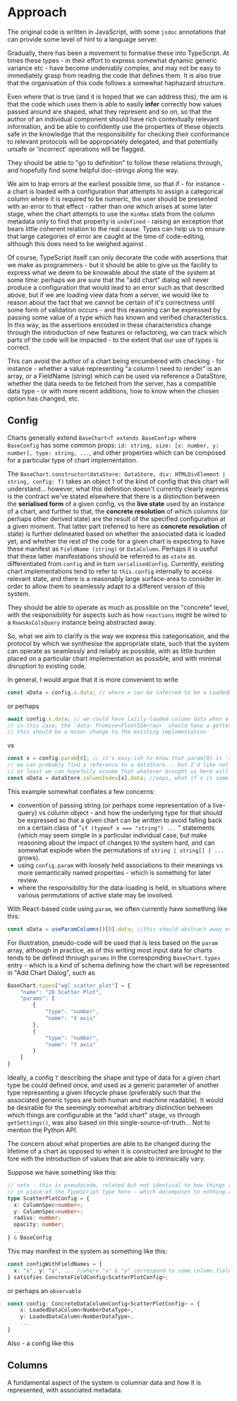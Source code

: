 # Approach

The original code is written in JavaScript, with some `jsdoc` annotations that can provide some level of hint to a language server.

Gradually, there has been a movement to formalise these into TypeScript. At times these types - in their effort to express somewhat dynamic generic variance etc - have become undeniably complex, and may not be easy to immediately grasp from reading the code that defines them. It is also true that the organisation of this code follows a somewhat haphazard structure.

Even where that is true (and it is hoped that we can address this), the aim is that the code which uses them is able to easily **infer** correctly how values passed around are shaped, what they represent and so on, so that the author of an individual component should have rich contextually relevant information, and be able to confidently use the properties of these objects safe in the knowledge that the responsibility for checking their conformance to relevant protocols will be appropriately delegated, and that potentially unsafe or 'incorrect' operations will be flagged.

They should be able to "go to definition" to follow these relations through, and hopefully find some helpful doc-strings along the way.

We aim to trap errors at the earliest possible time, so that if - for instance - a chart is loaded with a configuration that attempts to assign a categorical column where it is required to be numeric, the user should be presented with an error to that effect - rather than one which arises at some later stage, when the chart attempts to use the `minMax` stats from the column metadata only to find that property is `undefined` - raising an exception that bears little coherent relation to the real cause. Types can help us to ensure that large categories of error are caught at the time of code-editing, although this does need to be weighed against .

Of course, TypeScript itself can only decorate the code with assertions that we make as programmers - but it should be able to give us the facility to express what we deem to be knowable about the state of the system at some time: perhaps we are sure that the "add chart" dialog will never produce a configuration that would lead to an error such as that described above, but if we are loading view data from a server, we would like to reason about the fact that we cannot be certain of it's correctness until some form of validation occurs - and this reasoning can be expressed by passing some value of a type which has known and verified characteristics. In this way, as the assertions encoded in these characteristics change through the introduction of new features or refactoring, we can track which parts of the code will be impacted - to the extent that our use of types is correct.

This can avoid the author of a chart being encumbered with checking - for instance - whether a value representing "a column I need to render" is an array, or a FieldName (string) which can be used via reference a DataStore, whether the data needs to be fetched from the server, has a compatible data type - or with more recent additions, how to know when the chosen option has changed, etc.

## Config

Charts generally extend `BaseChart<T extends BaseConfig>` where `BaseConfig` has some common props: `id: string, size: [x: number, y: number], type: string, ...`, and other properties which can be composed for a particular type of chart implementation.

The `BaseChart.constructor(dataStore: DataStore, div: HTMLDivElement | string, config: T)` takes an object `T` of the kind of config that this chart will understand... however, what this definition doesn't currently clearly express is the contract we've stated elsewhere that there is a distinction between the **serialised form** of a given config, vs the **live state** used by an instance of a chart, and further to that, the **concrete resolution** of which columns (or perhaps other derived state) are the result of the specified configuration at a given moment. That latter part (referred to here as **concrete resolution** of state) is further delineated based on whether the associated data is loaded yet, and whether the rest of the code for a given chart is expecting to have these manifest as `FieldName (string)` or `DataColumn`. Perhaps it is useful that these latter manifestations should be referred to as `state` as differentiated from `config` and in turn `serialisedConfig`. Currently, existing chart implementations tend to refer to `this.config` internally to access relevant state, and there is a reasonably large surface-area to consider in order to allow them to seamlessly adapt to a different version of this system.

They should be able to operate as much as possible on the "concrete" level, with the responsibility for aspects such as how `reactions` might be wired to a `RowsAsColsQuery` instance being abstracted away.

So, what we aim to clarify is the way we express this categorisation, and the protocol by which we synthesise the appropriate state, such that the system can operate as seamlessly and reliably as possible, with as little burden placed on a particular chart implementation as possible, and with minimal disruption to existing code.


In general, I would argue that it is more convenient to write

```ts
const xData = config.x.data; // where x can be inferred to be a LoadedDataColumn<NumberDataType>
```

or perhaps

```ts
await config.x.data; // we could have lazily-loaded column data when a sub-chart comes into view etc.
// in this case, the `data: Promise<Float32Array>` should have a getter that is responsible for dealing with the DataStore.
// this should be a minor change to the existing implementation
```

vs

```ts
const x = config.param[0]; // it's easy-ish to know that param[0] is 'x' here... but maybe sometimes we need to refer back to the way the BaseChart.type is specified to check. It's less easy in general with _multi_column etc...
// we can probably find a reference to a dataStore... but I'd like not to have to think about it here.
// at least we can hopefully assume that whatever brought us here will ensure the data is loaded at this point
const xData = dataStore.columnIndex[x].data; //oops, what if x is some "gs|TGF1 (gs)|0" kinda value... that might be ok (I think?) as long as something else in the system has loaded it so it'll be available in columnIndex... if we find ourselves getting to here with x not being a string, though, then it's game-over.
```

This example somewhat conflates a few concerns: 
- convention of passing string (or perhaps some representation of a live-query) vs column object - and how the underlying type for that should be expressed so that a given chart can be written to avoid falling back on a certain class of "`if (typeof x === "string") ...` " statements (which may seem simple in a particular individual case, but make reasoning about the impact of changes to the system hard, and can somewhat explode when the permutations of `string | string[] | ...` grows).
- using `config.param` with loosely held associations to their meanings vs more semantically named properties - which is something for later review.
- where the responsibility for the data-loading is held, in situations where various permutations of active state may be involved.

With React-based code using `param`, we often currently have something like this:

```ts
const xData = useParamColumns()[0].data; //this should abstract away everything apart from needing to know that we want the data from param[0], including reaction to relevant changes.
```

For illustration, pseudo-code will be used that is less based on the `param` array, although in practice, as of this writing most input data for charts tends to be defined through `params` in the corresponding `BaseChart.types` entry - which is a kind of schema defining how the chart will be represented in "Add Chart Dialog", such as

```ts
BaseChart.types["wgl_scatter_plot"] = {
	"name": "2D Scatter Plot",
	"params": [
		{
			"type": "number",
			"name": "X axis"
		},
		{
			"type": "number",
			"name": "Y axis"
		}
	]
}
```


Ideally, a config `T` describing the shape and type of data for a given chart type be could defined once, and used as a generic parameter of another type representing a given lifecycle phase (preferably such that the associated generic types are both human and machine readable). It would be desirable for the seemingly somewhat arbitrary distinction between which things are configurable at the "add chart" stage, vs through `getSettings()`, was also based on this single-source-of-truth... Not to mention the Python API.

The concern about what properties are able to be changed during the lifetime of a chart as opposed to when it is constructed are brought to the fore with the introduction of values that are able to intrinsically vary.

Suppose we have something like this:

```ts
// note - this is pseudocode, related but not identical to how things are currently expressed
// in place of the TypeScript type here - which decomposes to nothing at runtime - it may be written as a zod schema (or in some other way that can manifest as code that will facilitate validation, transformation etc)
type ScatterPlotConfig = {
  x: ColumnSpec<number>;
  y: ColumnSpec<number>;
  radius: number;
  opacity: number;
  ...
} & BaseConfig
```

This may manifest in the system as something like this:

```ts
const configWithFieldNames = {
  x: "x", y: "y", ... //where "x" & "y" correspond to some column.field in the dataSource
} satisfies ConcreteFieldConfig<ScatterPlotConfig>;
```

or perhaps an `observable`

```ts
const config: ConcreteDataColumnConfig<ScatterPlotConfig> = {
	x: LoadedDataColumn<NumberDataType>,
	y: LoadedDataColumn<NumberDataType>,
	...
}
```

Also - a config like this

## Columns

A fundamental aspect of the system is columnar data and how it is represented, with associated metadata.

